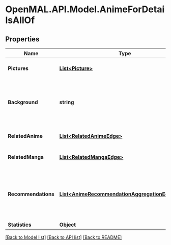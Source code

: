 # OpenMAL.API.Model.AnimeForDetailsAllOf
## Properties

Name | Type | Description | Notes
------------ | ------------- | ------------- | -------------
**Pictures** | [**List&lt;Picture&gt;**](Picture.md) | You cannot contain this field in a list.  | [optional] 
**Background** | **string** | The API strips BBCode tags from the result.  You cannot contain this field in a list.   | [optional] 
**RelatedAnime** | [**List&lt;RelatedAnimeEdge&gt;**](RelatedAnimeEdge.md) | You cannot contain this field in a list.  | [optional] 
**RelatedManga** | [**List&lt;RelatedMangaEdge&gt;**](RelatedMangaEdge.md) | You cannot contain this field in a list.  | [optional] 
**Recommendations** | [**List&lt;AnimeRecommendationAggregationEdgeBase&gt;**](AnimeRecommendationAggregationEdgeBase.md) | Summary of recommended anime for those who like this anime.  You cannot contain this field in a list.  | [optional] 
**Statistics** | **Object** |  | [optional] 

[[Back to Model list]](../README.md#documentation-for-models) [[Back to API list]](../README.md#documentation-for-api-endpoints) [[Back to README]](../README.md)

